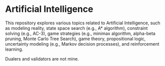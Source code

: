 # Artificial Intelligence

This repository explores various topics related to Artificial Intelligence, such as modeling reality, state space search (e.g., A* algorithm), constraint solving (e.g., AC-3), game strategies (e.g., minimax algorithm, alpha-beta pruning, Monte Carlo Tree Search), game theory, propositional logic, uncertainty modeling (e.g., Markov decision processes), and reinforcement learning.

Dualers and validators are not mine.
